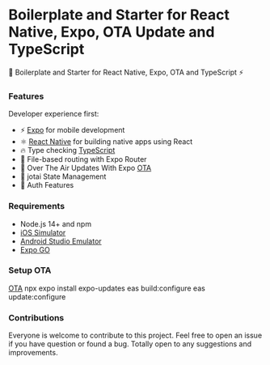 # Boilerplate and Starter for React Native, Expo, OTA Update and TypeScript

🚀 Boilerplate and Starter for React Native, Expo, OTA and TypeScript ⚡️

### Features

Developer experience first:

- ⚡ [Expo](https://expo.dev) for mobile development
- ⚛️ [React Native](https://reactnative.dev) for building native apps using React
- 🔥 Type checking [TypeScript](https://www.typescriptlang.org)
- 📁 File-based routing with Expo Router
- 💖 Over The Air Updates With Expo [OTA](https://pagepro.co/blog/ota-updates-with-expo/)
- 💖 jotai State Management
- 💖 Auth Features


### Requirements

- Node.js 14+ and npm
- [iOS Simulator](https://docs.expo.dev/workflow/ios-simulator/)
- [Android Studio Emulator](https://docs.expo.dev/workflow/android-studio-emulator/)
- [Expo GO](https://docs.expo.dev/workflow/android-studio-emulator/)

### Setup OTA
[OTA](https://pagepro.co/blog/ota-updates-with-expo/)
npx expo install expo-updates
eas build:configure
eas update:configure


### Contributions

Everyone is welcome to contribute to this project. Feel free to open an issue if you have question or found a bug. Totally open to any suggestions and improvements.

